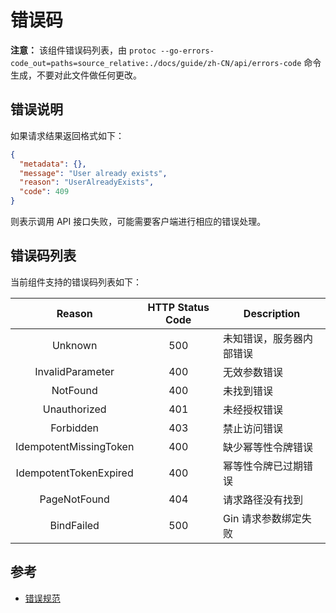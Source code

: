 # 错误码

**注意：** 该组件错误码列表，由 `protoc --go-errors-code_out=paths=source_relative:./docs/guide/zh-CN/api/errors-code` 命令生成，不要对此文件做任何更改。

## 错误说明

如果请求结果返回格式如下：
```json
{
  "metadata": {},
  "message": "User already exists",
  "reason": "UserAlreadyExists",
  "code": 409
}
```

则表示调用 API 接口失败，可能需要客户端进行相应的错误处理。

## 错误码列表

当前组件支持的错误码列表如下：

| Reason | HTTP Status Code | Description |
| :----: | :--------------: | ----------- |
| Unknown | 500 |  未知错误，服务器内部错误 |
| InvalidParameter | 400 |  无效参数错误 |
| NotFound | 400 |  未找到错误 |
| Unauthorized | 401 |  未经授权错误 |
| Forbidden | 403 |  禁止访问错误 |
| IdempotentMissingToken | 400 |  缺少幂等性令牌错误 |
| IdempotentTokenExpired | 400 |  幂等性令牌已过期错误 |
| PageNotFound | 404 |  请求路径没有找到 |
| BindFailed | 500 |  Gin 请求参数绑定失败 |

## 参考

- [错误规范](https://github.com/costa92/krm/blob/master/docs/devel/zh-CN/conversions/errors.md)

